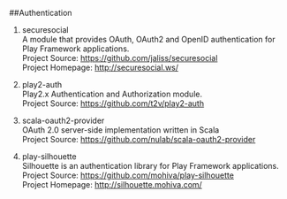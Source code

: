 ##Authentication

1. securesocial   
A module that provides OAuth, OAuth2 and OpenID authentication for Play Framework applications.   
Project Source: https://github.com/jaliss/securesocial     
Project Homepage: http://securesocial.ws/  
 
1. play2-auth   
Play2.x Authentication and Authorization module.       
Project Source: https://github.com/t2v/play2-auth  

1. scala-oauth2-provider   
OAuth 2.0 server-side implementation written in Scala   
Project Source: https://github.com/nulab/scala-oauth2-provider  

1. play-silhouette   
Silhouette is an authentication library for Play Framework applications.    
Project Source: https://github.com/mohiva/play-silhouette     
Project Homepage:  http://silhouette.mohiva.com/   

